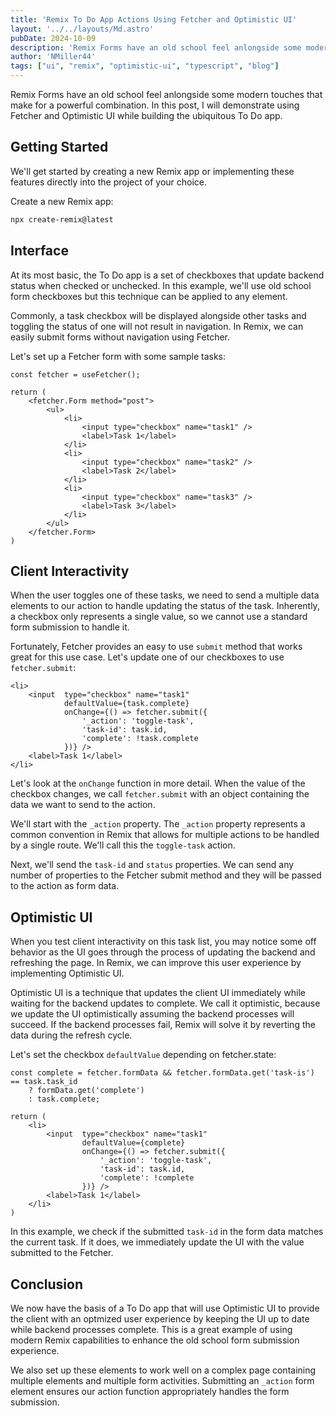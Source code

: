 ```yaml
---
title: 'Remix To Do App Actions Using Fetcher and Optimistic UI'
layout: '../../layouts/Md.astro'
pubDate: 2024-10-09
description: 'Remix Forms have an old school feel anlongside some modern touches that make for a powerful combination. In this post, I will demonstrate using Fetcher and Optimistic UI while building the ubiquitous To Do app.'
author: 'NMiller44'
tags: ["ui", "remix", "optimistic-ui", "typescript", "blog"]
---
```

Remix Forms have an old school feel anlongside some modern touches that make for a powerful combination. In this post, I will demonstrate using Fetcher and Optimistic UI while building the ubiquitous To Do app.

## Getting Started

We'll get started by creating a new Remix app or implementing these features directly into the project of your choice.

Create a new Remix app:

```bash
npx create-remix@latest
```

## Interface

At its most basic, the To Do app is a set of checkboxes that update backend status when checked or unchecked. In this example, we'll use old school form checkboxes but this technique can be applied to any element.

Commonly, a task checkbox will be displayed alongside other tasks and toggling the status of one will not result in navigation. In Remix, we can easily submit forms without navigation using Fetcher.

Let's set up a Fetcher form with some sample tasks:

```tsx
const fetcher = useFetcher();

return (
    <fetcher.Form method="post">
        <ul>
            <li>
                <input type="checkbox" name="task1" />
                <label>Task 1</label>
            </li>
            <li>
                <input type="checkbox" name="task2" />
                <label>Task 2</label>
            </li>
            <li>
                <input type="checkbox" name="task3" />
                <label>Task 3</label>
            </li>
        </ul>
    </fetcher.Form>
)
```

## Client Interactivity

When the user toggles one of these tasks, we need to send a multiple data elements to our action to handle updating the status of the task. Inherently, a checkbox only represents a single value, so we cannot use a standard form submission to handle it.

Fortunately, Fetcher provides an easy to use `submit` method that works great for this use case. Let's update one of our checkboxes to use `fetcher.submit`:

```tsx
<li>
    <input  type="checkbox" name="task1" 
            defaultValue={task.complete}
            onChange={() => fetcher.submit({
                '_action': 'toggle-task',
                'task-id': task.id,
                'complete': !task.complete
            })} />
    <label>Task 1</label>
</li>
```

Let's look at the `onChange` function in more detail. When the value of the checkbox changes, we call `fetcher.submit` with an object containing the data we want to send to the action.

We'll start with the `_action` property. The `_action` property represents a common convention in Remix that allows for multiple actions to be handled by a single route. We'll call this the `toggle-task` action.

Next, we'll send the `task-id` and `status` properties. We can send any number of properties to the Fetcher submit method and they will be passed to the action as form data.

## Optimistic UI
When you test client interactivity on this task list, you may notice some off behavior as the UI goes through the process of updating the backend and refreshing the page. In Remix, we can improve this user experience by implementing Optimistic UI.

Optimistic UI is a technique that updates the client UI immediately while waiting for the backend updates to complete. We call it optimistic, because we update the UI optimistically assuming the backend processes will succeed. If the backend processes fail, Remix will solve it by reverting the data during the refresh cycle.

Let's set the checkbox `defaultValue` depending on fetcher.state:

```tsx
const complete = fetcher.formData && fetcher.formData.get('task-is') == task.task_id
    ? formData.get('complete')
    : task.complete;

return (
    <li>
        <input  type="checkbox" name="task1" 
                defaultValue={complete}
                onChange={() => fetcher.submit({
                    '_action': 'toggle-task',
                    'task-id': task.id,
                    'complete': !complete
                })} />
        <label>Task 1</label>
    </li>
)
```

In this example, we check if the submitted `task-id` in the form data matches the current task. If it does, we immediately update the UI with the value submitted to the Fetcher.

## Conclusion

We now have the basis of a To Do app that will use Optimistic UI to provide the client with an optmized user experience by keeping the UI up to date while backend processes complete. This is a great example of using modern Remix capabilities to enhance the old school form submission experience.

We also set up these elements to work well on a complex page containing multiple elements and multiple form activities. Submitting an `_action` form element ensures our action function appropriately handles the form submission. 
